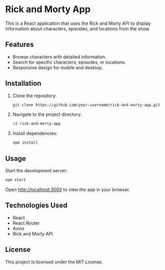 # Rick and Morty App

This is a React application that uses the Rick and Morty API to display information about characters, episodes, and locations from the show.

## Features

- Browse characters with detailed information.
- Search for specific characters, episodes, or locations.
- Responsive design for mobile and desktop.

## Installation

1. Clone the repository:
    ```bash
    git clone https://github.com/your-username/rick-and-morty-app.git
    ```
2. Navigate to the project directory:
    ```bash
    cd rick-and-morty-app
    ```
3. Install dependencies:
    ```bash
    npm install
    ```

## Usage

Start the development server:
```bash
npm start
```
Open [http://localhost:3000](http://localhost:3000) to view the app in your browser.

## Technologies Used

- React
- React Router
- Axios
- Rick and Morty API

## License

This project is licensed under the MIT License.